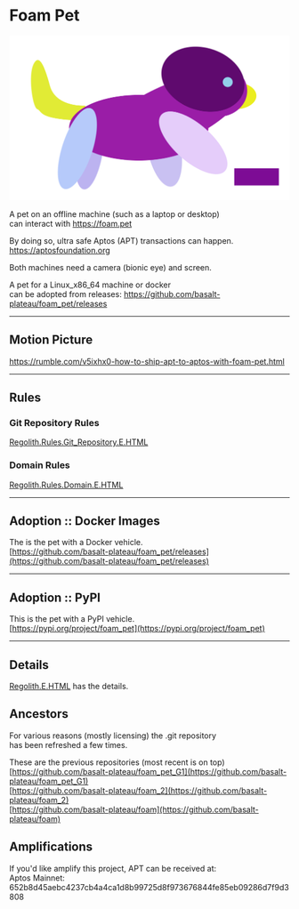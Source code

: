 


# Foam Pet
![Foam Pet](vehicles_frontend/sveltenetics/static/pictures/Foam_Pet_0001.svg)

A pet on an offline machine (such as a laptop or desktop)  
can interact with https://foam.pet

By doing so, ultra safe Aptos (APT) transactions can happen.  
https://aptosfoundation.org

Both machines need a camera (bionic eye) and screen.  

A pet for a Linux_x86_64 machine or docker     
can be adopted from releases:
https://github.com/basalt-plateau/foam_pet/releases

----

## Motion Picture
https://rumble.com/v5ixhx0-how-to-ship-apt-to-aptos-with-foam-pet.html

----

## Rules
### Git Repository Rules
[Regolith.Rules.Git_Repository.E.HTML](Regolith.Rules.Git_Repository.E.HTML)

### Domain Rules
[Regolith.Rules.Domain.E.HTML](Regolith.Rules.Domain.E.HTML)


----

## Adoption :: Docker Images  
The is the pet with a Docker vehicle.      
[https://github.com/basalt-plateau/foam_pet/releases](https://github.com/basalt-plateau/foam_pet/releases)

----

## Adoption :: PyPI
This is the pet with a PyPI vehicle.    
[https://pypi.org/project/foam_pet](https://pypi.org/project/foam_pet)

----

## Details
[Regolith.E.HTML](Regolith.E.HTML) has the details.  


## Ancestors  
For various reasons (mostly licensing) the .git repository   
has been refreshed a few times.   
   
These are the previous repositories (most recent is on top)  
[https://github.com/basalt-plateau/foam_pet_G1](https://github.com/basalt-plateau/foam_pet_G1)    
[https://github.com/basalt-plateau/foam_2](https://github.com/basalt-plateau/foam_2)    
[https://github.com/basalt-plateau/foam](https://github.com/basalt-plateau/foam)

## Amplifications
If you'd like amplify this project, APT can be received at:   
Aptos Mainnet: 652b8d45aebc4237cb4a4ca1d8b99725d8f973676844fe85eb09286d7f9d3808









